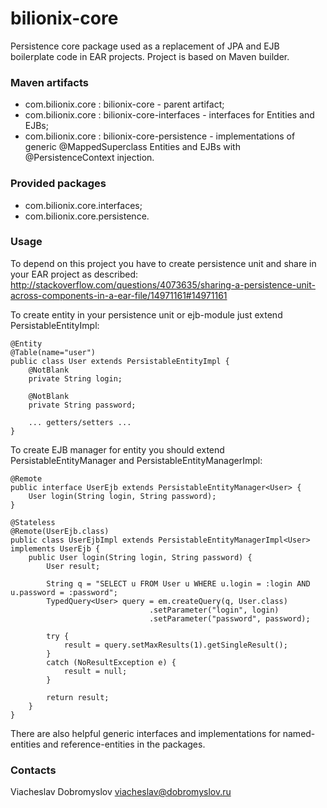 # bilionix-core

Persistence core package used as a replacement of JPA and EJB boilerplate code in EAR projects.
Project is based on Maven builder.

### Maven artifacts

* com.bilionix.core : bilionix-core - parent artifact;
* com.bilionix.core : bilionix-core-interfaces  - interfaces for Entities and EJBs;
* com.bilionix.core : bilionix-core-persistence - implementations of generic @MappedSuperclass Entities and EJBs with @PersistenceContext injection.

### Provided packages

* com.bilionix.core.interfaces;
* com.bilionix.core.persistence.

### Usage

To depend on this project you have to create persistence unit and share in your EAR project as described:
http://stackoverflow.com/questions/4073635/sharing-a-persistence-unit-across-components-in-a-ear-file/14971161#14971161


To create entity in your persistence unit or ejb-module just extend PersistableEntityImpl:

    @Entity
    @Table(name="user")
    public class User extends PersistableEntityImpl {
        @NotBlank
        private String login;

        @NotBlank
        private String password;

        ... getters/setters ...
    }

To create EJB manager for entity you should extend PersistableEntityManager and PersistableEntityManagerImpl:

    @Remote
    public interface UserEjb extends PersistableEntityManager<User> {
        User login(String login, String password);
    }

    @Stateless
    @Remote(UserEjb.class)
    public class UserEjbImpl extends PersistableEntityManagerImpl<User> implements UserEjb {
        public User login(String login, String password) {
            User result;

            String q = "SELECT u FROM User u WHERE u.login = :login AND u.password = :password";
            TypedQuery<User> query = em.createQuery(q, User.class)
                                   .setParameter("login", login)
                                   .setParameter("password", password);

            try {
                result = query.setMaxResults(1).getSingleResult();
            }
            catch (NoResultException e) {
                result = null;
            }

            return result;
        }
    }

There are also helpful generic interfaces and implementations for named-entities and reference-entities in the packages.

### Contacts

Viacheslav Dobromyslov viacheslav@dobromyslov.ru